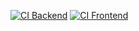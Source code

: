 [![CI Backend](https://github.com/EllairaT/SEEDS/actions/workflows/ci-backend.yml/badge.svg?branch=server)](https://github.com/EllairaT/SEEDS/actions/workflows/ci-backend.yml) [![CI Frontend](https://github.com/EllairaT/SEEDS/actions/workflows/ci-frontend.yml/badge.svg)](https://github.com/EllairaT/SEEDS/actions/workflows/ci-frontend.yml)
